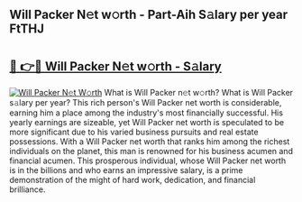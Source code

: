 ## Will Packer N𝚎t w𝚘rth - Part-Aih S𝚊lary per year FtTHJ

# <h2><a href="http://gc2uun.nevu.top/?p=Will+Packer">🔗 👉🔴 Will Packer N𝚎t w𝚘rth - S𝚊lary</a></h2>

[![Will Packer N𝚎t W𝚘rth](https://i.imgur.com/Oavwk0R.jpeg)](http://gc2uun.nevu.top/?p=Will+Packer)
What is Will Packer n𝚎t w𝚘rth? What is Will Packer s𝚊lary per year?
This rich person's Will Packer net worth is considerable, earning him a place among the industry's most financially successful. His yearly earnings are sizeable, yet Will Packer net worth is speculated to be more significant due to his varied business pursuits and real estate possessions. With a Will Packer net worth that ranks him among the richest individuals on the planet, this man is renowned for his business acumen and financial acumen. This prosperous individual, whose Will Packer net worth is in the billions and who earns an impressive salary, is a prime demonstration of the might of hard work, dedication, and financial brilliance.
